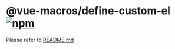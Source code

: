 # @vue-macros/define-custom-el [![npm](https://img.shields.io/npm/v/@vue-macros/define-custom-el.svg)](https://npmjs.com/package/@vue-macros/ddefine-custom-el)

Please refer to [README.md](https://github.com/vue-macros/vue-macros#readme)
